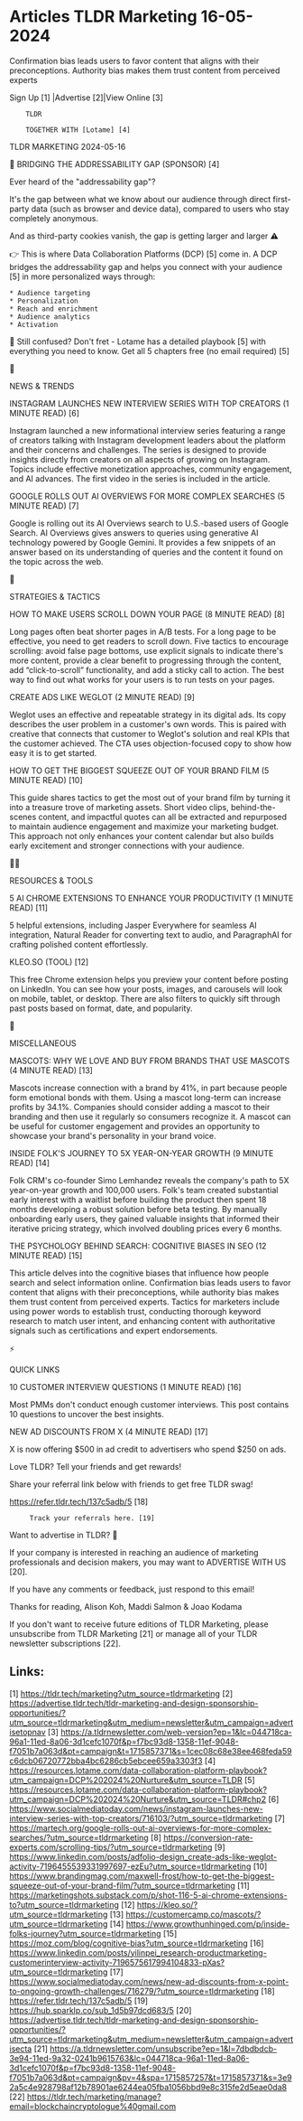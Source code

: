 # Articles TLDR Marketing 16-05-2024

Confirmation bias leads users to favor content that aligns with their
preconceptions. Authority bias makes them trust content from perceived
experts  

 Sign Up [1] |Advertise [2]|View Online [3] 

		TLDR 

		TOGETHER WITH [Lotame] [4]

TLDR MARKETING 2024-05-16

 📗 BRIDGING THE ADDRESSABILITY GAP (SPONSOR) [4] 

 Ever heard of the "addressability gap"?

It's the gap between what we know about our audience through direct
first-party data (such as browser and device data), compared to users
who stay completely anonymous.

And as third-party cookies vanish, the gap is getting larger and
larger ⚠️

👉 This is where Data Collaboration Platforms (DCP) [5] come in. A
DCP bridges the addressability gap and helps you connect with your
audience [5] in more personalized ways through:

 	* Audience targeting 
 	* Personalization 
 	* Reach and enrichment 
 	* Audience analytics 
 	* Activation 

🤔 Still confused? Don't fret - Lotame has a detailed playbook [5]
with everything you need to know. Get all 5 chapters free (no email
required) [5]

📱 

NEWS & TRENDS

 INSTAGRAM LAUNCHES NEW INTERVIEW SERIES WITH TOP CREATORS (1 MINUTE
READ) [6] 

 Instagram launched a new informational interview series featuring a
range of creators talking with Instagram development leaders about the
platform and their concerns and challenges. The series is designed to
provide insights directly from creators on all aspects of growing on
Instagram. Topics include effective monetization approaches, community
engagement, and AI advances. The first video in the series is included
in the article. 

 GOOGLE ROLLS OUT AI OVERVIEWS FOR MORE COMPLEX SEARCHES (5 MINUTE
READ) [7] 

 Google is rolling out its AI Overviews search to U.S.-based users of
Google Search. AI Overviews gives answers to queries using generative
AI technology powered by Google Gemini. It provides a few snippets of
an answer based on its understanding of queries and the content it
found on the topic across the web. 

🚀 

STRATEGIES & TACTICS

 HOW TO MAKE USERS SCROLL DOWN YOUR PAGE (8 MINUTE READ) [8] 

 Long pages often beat shorter pages in A/B tests. For a long page to
be effective, you need to get readers to scroll down. Five tactics to
encourage scrolling: avoid false page bottoms, use explicit signals to
indicate there's more content, provide a clear benefit to progressing
through the content, add “click-to-scroll” functionality, and add
a sticky call to action. The best way to find out what works for your
users is to run tests on your pages. 

 CREATE ADS LIKE WEGLOT (2 MINUTE READ) [9] 

 Weglot uses an effective and repeatable strategy in its digital ads.
Its copy describes the user problem in a customer's own words. This is
paired with creative that connects that customer to Weglot's solution
and real KPIs that the customer achieved. The CTA uses
objection-focused copy to show how easy it is to get started. 

 HOW TO GET THE BIGGEST SQUEEZE OUT OF YOUR BRAND FILM (5 MINUTE READ)
[10] 

 This guide shares tactics to get the most out of your brand film by
turning it into a treasure trove of marketing assets. Short video
clips, behind-the-scenes content, and impactful quotes can all be
extracted and repurposed to maintain audience engagement and maximize
your marketing budget. This approach not only enhances your content
calendar but also builds early excitement and stronger connections
with your audience. 

🧑‍💻 

RESOURCES & TOOLS

 5 AI CHROME EXTENSIONS TO ENHANCE YOUR PRODUCTIVITY (1 MINUTE READ)
[11] 

 5 helpful extensions, including Jasper Everywhere for seamless AI
integration, Natural Reader for converting text to audio, and
ParagraphAI for crafting polished content effortlessly. 

 KLEO.SO (TOOL) [12] 

 This free Chrome extension helps you preview your content before
posting on LinkedIn. You can see how your posts, images, and carousels
will look on mobile, tablet, or desktop. There are also filters to
quickly sift through past posts based on format, date, and popularity.


🎁 

MISCELLANEOUS

 MASCOTS: WHY WE LOVE AND BUY FROM BRANDS THAT USE MASCOTS (4 MINUTE
READ) [13] 

 Mascots increase connection with a brand by 41%, in part because
people form emotional bonds with them. Using a mascot long-term can
increase profits by 34.1%. Companies should consider adding a mascot
to their branding and then use it regularly so consumers recognize it.
A mascot can be useful for customer engagement and provides an
opportunity to showcase your brand's personality in your brand voice. 

 INSIDE FOLK'S JOURNEY TO 5X YEAR-ON-YEAR GROWTH (9 MINUTE READ) [14] 

 Folk CRM's co-founder Simo Lemhandez reveals the company's path to 5X
year-on-year growth and 100,000 users. Folk's team created substantial
early interest with a waitlist before building the product then spent
18 months developing a robust solution before beta testing. By
manually onboarding early users, they gained valuable insights that
informed their iterative pricing strategy, which involved doubling
prices every 6 months. 

 THE PSYCHOLOGY BEHIND SEARCH: COGNITIVE BIASES IN SEO (12 MINUTE
READ) [15] 

 This article delves into the cognitive biases that influence how
people search and select information online. Confirmation bias leads
users to favor content that aligns with their preconceptions, while
authority bias makes them trust content from perceived experts.
Tactics for marketers include using power words to establish trust,
conducting thorough keyword research to match user intent, and
enhancing content with authoritative signals such as certifications
and expert endorsements. 

⚡ 

QUICK LINKS

 10 CUSTOMER INTERVIEW QUESTIONS (1 MINUTE READ) [16] 

 Most PMMs don't conduct enough customer interviews. This post
contains 10 questions to uncover the best insights. 

 NEW AD DISCOUNTS FROM X (4 MINUTE READ) [17] 

 X is now offering $500 in ad credit to advertisers who spend $250 on
ads. 

Love TLDR? Tell your friends and get rewards!

 Share your referral link below with friends to get free TLDR swag! 

 https://refer.tldr.tech/137c5adb/5 [18] 

		 Track your referrals here. [19] 

Want to advertise in TLDR? 📰

 If your company is interested in reaching an audience of marketing
professionals and decision makers, you may want to ADVERTISE WITH US
[20]. 

 If you have any comments or feedback, just respond to this email! 

Thanks for reading, 
Alison Koh, Maddi Salmon & Joao Kodama 

If you don't want to receive future editions of TLDR Marketing, please
unsubscribe from TLDR Marketing [21] or manage all of your TLDR
newsletter subscriptions [22]. 

 

Links:
------
[1] https://tldr.tech/marketing?utm_source=tldrmarketing
[2] https://advertise.tldr.tech/tldr-marketing-and-design-sponsorship-opportunities/?utm_source=tldrmarketing&utm_medium=newsletter&utm_campaign=advertisetopnav
[3] https://a.tldrnewsletter.com/web-version?ep=1&lc=044718ca-96a1-11ed-8a06-3d1cefc1070f&p=f7bc93d8-1358-11ef-9048-f7051b7a063d&pt=campaign&t=1715857371&s=1cec08c68e38ee468feda59c6dcb06720772bba4bc6286cb5ebcee659a3303f3
[4] https://resources.lotame.com/data-collaboration-platform-playbook?utm_campaign=DCP%202024%20Nurture&utm_source=TLDR
[5] https://resources.lotame.com/data-collaboration-platform-playbook?utm_campaign=DCP%202024%20Nurture&utm_source=TLDR#chp2
[6] https://www.socialmediatoday.com/news/instagram-launches-new-interview-series-with-top-creators/716103/?utm_source=tldrmarketing
[7] https://martech.org/google-rolls-out-ai-overviews-for-more-complex-searches/?utm_source=tldrmarketing
[8] https://conversion-rate-experts.com/scrolling-tips/?utm_source=tldrmarketing
[9] https://www.linkedin.com/posts/adfolio-design_create-ads-like-weglot-activity-7196455539331997697-ezEu?utm_source=tldrmarketing
[10] https://www.brandingmag.com/maxwell-frost/how-to-get-the-biggest-squeeze-out-of-your-brand-film/?utm_source=tldrmarketing
[11] https://marketingshots.substack.com/p/shot-116-5-ai-chrome-extensions-to?utm_source=tldrmarketing
[12] https://kleo.so/?utm_source=tldrmarketing
[13] https://customercamp.co/mascots/?utm_source=tldrmarketing
[14] https://www.growthunhinged.com/p/inside-folks-journey?utm_source=tldrmarketing
[15] https://moz.com/blog/cognitive-bias?utm_source=tldrmarketing
[16] https://www.linkedin.com/posts/yilinpei_research-productmarketing-customerinterview-activity-7196575617994104833-pXas?utm_source=tldrmarketing
[17] https://www.socialmediatoday.com/news/new-ad-discounts-from-x-point-to-ongoing-growth-challenges/716279/?utm_source=tldrmarketing
[18] https://refer.tldr.tech/137c5adb/5
[19] https://hub.sparklp.co/sub_1d5b97dcd683/5
[20] https://advertise.tldr.tech/tldr-marketing-and-design-sponsorship-opportunities/?utm_source=tldrmarketing&utm_medium=newsletter&utm_campaign=advertisecta
[21] https://a.tldrnewsletter.com/unsubscribe?ep=1&l=7dbdbdcb-3e94-11ed-9a32-0241b9615763&lc=044718ca-96a1-11ed-8a06-3d1cefc1070f&p=f7bc93d8-1358-11ef-9048-f7051b7a063d&pt=campaign&pv=4&spa=1715857257&t=1715857371&s=3e92a5c4e928798af12b78901ae6244ea05fba1056bbd9e8c315fe2d5eae0da8
[22] https://tldr.tech/marketing/manage?email=blockchaincryptologue%40gmail.com